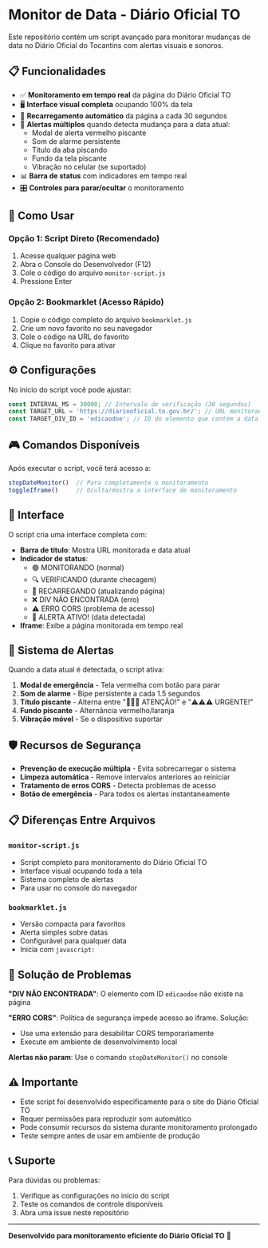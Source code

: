 # Monitor de Data - Diário Oficial TO

Este repositório contém um script avançado para monitorar mudanças de data no Diário Oficial do Tocantins com alertas visuais e sonoros.

## 📋 Funcionalidades

- ✅ **Monitoramento em tempo real** da página do Diário Oficial TO
- 🖥️ **Interface visual completa** ocupando 100% da tela
- 🔄 **Recarregamento automático** da página a cada 30 segundos
- 🚨 **Alertas múltiplos** quando detecta mudança para a data atual:
  - Modal de alerta vermelho piscante
  - Som de alarme persistente
  - Título da aba piscando
  - Fundo da tela piscante
  - Vibração no celular (se suportado)
- 📊 **Barra de status** com indicadores em tempo real
- 🎛️ **Controles para parar/ocultar** o monitoramento

## 🎯 Como Usar

### Opção 1: Script Direto (Recomendado)

1. Acesse qualquer página web
2. Abra o Console do Desenvolvedor (F12)
3. Cole o código do arquivo `monitor-script.js`
4. Pressione Enter

### Opção 2: Bookmarklet (Acesso Rápido)

1. Copie o código completo do arquivo `bookmarklet.js`
2. Crie um novo favorito no seu navegador
3. Cole o código na URL do favorito
4. Clique no favorito para ativar

## ⚙️ Configurações

No início do script você pode ajustar:

```javascript
const INTERVAL_MS = 30000; // Intervalo de verificação (30 segundos)
const TARGET_URL = 'https://diariooficial.to.gov.br/'; // URL monitorada
const TARGET_DIV_ID = 'edicaodoe'; // ID do elemento que contém a data
```

## 🎮 Comandos Disponíveis

Após executar o script, você terá acesso a:

```javascript
stopDateMonitor()  // Para completamente o monitoramento
toggleIframe()     // Oculta/mostra a interface de monitoramento
```

## 📱 Interface

O script cria uma interface completa com:

- **Barra de título**: Mostra URL monitorada e data atual
- **Indicador de status**: 
  - 🟢 MONITORANDO (normal)
  - 🔍 VERIFICANDO (durante checagem)
  - 🔄 RECARREGANDO (atualizando página)
  - ❌ DIV NÃO ENCONTRADA (erro)
  - ⚠️ ERRO CORS (problema de acesso)
  - 🚨 ALERTA ATIVO! (data detectada)
- **Iframe**: Exibe a página monitorada em tempo real

## 🚨 Sistema de Alertas

Quando a data atual é detectada, o script ativa:

1. **Modal de emergência** - Tela vermelha com botão para parar
2. **Som de alarme** - Bipe persistente a cada 1.5 segundos  
3. **Título piscante** - Alterna entre "🚨🚨🚨 ATENÇÃO!" e "⚠️⚠️⚠️ URGENTE!"
4. **Fundo piscante** - Alternância vermelho/laranja
5. **Vibração móvel** - Se o dispositivo suportar

## 🛡️ Recursos de Segurança

- **Prevenção de execução múltipla** - Evita sobrecarregar o sistema
- **Limpeza automática** - Remove intervalos anteriores ao reiniciar
- **Tratamento de erros CORS** - Detecta problemas de acesso
- **Botão de emergência** - Para todos os alertas instantaneamente

## 📋 Diferenças Entre Arquivos

### `monitor-script.js`
- Script completo para monitoramento do Diário Oficial TO
- Interface visual ocupando toda a tela
- Sistema completo de alertas
- Para usar no console do navegador

### `bookmarklet.js`  
- Versão compacta para favoritos
- Alerta simples sobre datas
- Configurável para qualquer data
- Inicia com `javascript:`

## 🔧 Solução de Problemas

**"DIV NÃO ENCONTRADA"**: O elemento com ID `edicaodoe` não existe na página

**"ERRO CORS"**: Política de segurança impede acesso ao iframe. Solução:
- Use uma extensão para desabilitar CORS temporariamente
- Execute em ambiente de desenvolvimento local

**Alertas não param**: Use o comando `stopDateMonitor()` no console

## ⚠️ Importante

- Este script foi desenvolvido especificamente para o site do Diário Oficial TO
- Requer permissões para reproduzir som automático
- Pode consumir recursos do sistema durante monitoramento prolongado
- Teste sempre antes de usar em ambiente de produção

## 📞 Suporte

Para dúvidas ou problemas:
1. Verifique as configurações no início do script
2. Teste os comandos de controle disponíveis
3. Abra uma issue neste repositório

---

**Desenvolvido para monitoramento eficiente do Diário Oficial TO** 🎯
